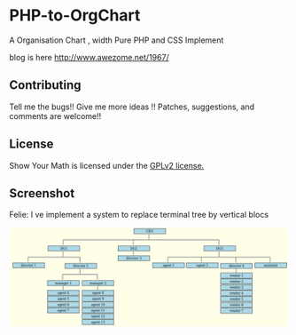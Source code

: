 PHP-to-OrgChart
================

A Organisation Chart , width Pure PHP and CSS Implement 

blog is here http://www.awezome.net/1967/

## Contributing

Tell me the bugs!! Give me more ideas !!
Patches, suggestions, and comments are welcome!!

## License
Show Your Math is licensed under the [GPLv2 license.](https://github.com/Awesomez/PHP-to-OrgChart/master/LICENSE)

## Screenshot
Felie: I ve implement a system to replace terminal tree by vertical blocs

![screenshot](demo/chart.png "Default")

